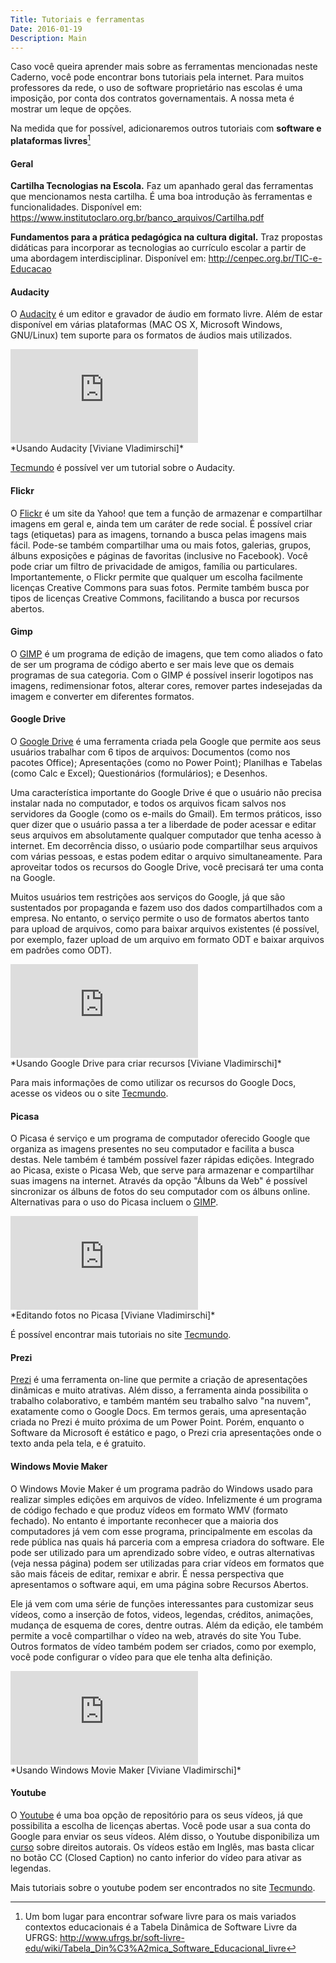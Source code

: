 ```yaml
---
Title: Tutoriais e ferramentas
Date: 2016-01-19
Description: Main
---
```

Caso você queira aprender mais sobre as ferramentas mencionadas neste
Caderno, você pode encontrar bons tutoriais pela internet. Para muitos professores da rede, o uso de software
proprietário nas escolas é uma imposição, por conta dos contratos
governamentais. A nossa meta é mostrar um leque de opções.

Na medida que for possível, adicionaremos outros tutoriais com
**software e plataformas livres**[^1]

#### Geral

**Cartilha Tecnologias na Escola.** Faz um apanhado geral das
ferramentas que mencionamos nesta cartilha. É uma boa introdução às
ferramentas e funcionalidades. Disponível em:
<https://www.institutoclaro.org.br/banco_arquivos/Cartilha.pdf>

**Fundamentos para a prática pedagógica na cultura digital.** Traz
propostas didáticas para incorporar as tecnologias ao currículo escolar
a partir de uma abordagem interdisciplinar. Disponível em:
<http://cenpec.org.br/TIC-e-Educacao>

#### Audacity

O [Audacity](http://audacity.sourceforge.net/?lang=pt) é um editor e
gravador de áudio em formato livre. Além de estar disponível em várias
plataformas (MAC OS X, Microsoft Windows, GNU/Linux) tem suporte para os
formatos de áudios mais utilizados.

<div class="model-box">
<iframe class="model" src="https://www.youtube.com/embed/TTO1ig3edqI" frameborder="0" allowfullscreen></iframe>
</div>
*Usando Audacity [Viviane Vladimirschi]*

[Tecmundo](http://www.tecmundo.com.br/623-como-usar-o-audacity.htm) é
possível ver um tutorial sobre o Audacity.

#### Flickr

O [Flickr](http://www.flickr.com) é um site da Yahoo! que tem a função
de armazenar e compartilhar imagens em geral e, ainda tem um caráter de
rede social. É possível criar tags (etiquetas) para as imagens, tornando
a busca pelas imagens mais fácil. Pode-se também compartilhar uma ou
mais fotos, galerias, grupos, álbuns exposições e páginas de favoritas
(inclusive no Facebook). Você pode criar um filtro de privacidade de
amigos, família ou particulares. Importantemente, o Flickr permite que
qualquer um escolha facilmente licenças Creative Commons para suas
fotos. Permite também busca por tipos de licenças Creative Commons,
facilitando a busca por recursos abertos.

#### Gimp

O [GIMP](http://www.gimp.com.br/) é um programa de edição de imagens,
que tem como aliados o fato de ser um programa de código aberto e ser
mais leve que os demais programas de sua categoria. Com o GIMP é
possível inserir logotipos nas imagens, redimensionar fotos, alterar
cores, remover partes indesejadas da imagem e converter em diferentes
formatos.

#### Google Drive

O [Google Drive](http://www.google.com/google-d-s/intl/pt-PT/tour1.html)
é uma ferramenta criada pela Google que permite aos seus usuários
trabalhar com 6 tipos de arquivos: Documentos (como nos pacotes Office);
Apresentações (como no Power Point); Planilhas e Tabelas (como Calc e
Excel); Questionários (formulários); e Desenhos.

Uma característica importante do Google Drive é que o usuário não
precisa instalar nada no computador, e todos os arquivos ficam salvos
nos servidores da Google (como os e-mails do Gmail). Em termos práticos,
isso quer dizer que o usuário passa a ter a liberdade de poder acessar e
editar seus arquivos em absolutamente qualquer computador que tenha
acesso à internet. Em decorrência disso, o usúario pode compartilhar
seus arquivos com várias pessoas, e estas podem editar o arquivo
simultaneamente. Para aproveitar todos os recursos do Google Drive, você
precisará ter uma conta na Google.

Muitos usuários tem restrições aos serviços do Google, já que são
sustentados por propaganda e fazem uso dos dados compartilhados com a
empresa. No entanto, o serviço permite o uso de formatos abertos tanto
para upload de arquivos, como para baixar arquivos existentes (é
possível, por exemplo, fazer upload de um arquivo em formato ODT e
baixar arquivos em padrões como ODT).

<div class="model-box">
<iframe class="model" src="https://www.youtube.com/embed/rML918gR1Jw" frameborder="0" allowfullscreen></iframe>
</div>
*Usando Google Drive para criar recursos [Viviane Vladimirschi]*

Para mais informações de como utilizar os recursos do Google Docs,
acesse os videos ou o site
[Tecmundo](http://www.tecmundo.com.br/692-aprenda-a-utilizar-o-google-docs.htm).

#### Picasa

O Picasa é serviço e um programa de computador oferecido Google que
organiza as imagens presentes no seu computador e facilita a busca
destas. Nele também é também possível fazer rápidas edições. Integrado
ao Picasa, existe o Picasa Web, que serve para armazenar e compartilhar
suas imagens na internet. Através da opção "Álbuns da Web" é possível
sincronizar os álbuns de fotos do seu computador com os álbuns online.
Alternativas para o uso do Picasa incluem o
[GIMP](http://www.gimpbrasil.org/).

<div class="model-box">
<iframe class="model" src="https://www.youtube.com/embed/Tu-eGO0DWWA" frameborder="0" allowfullscreen></iframe>
</div>
*Editando fotos no Picasa [Viviane Vladimirschi]*

É possível encontrar mais tutoriais no site
[Tecmundo](http://www.tecmundo.com.br/10346-8-coisas-que-voce-nao-sabia-que-o-picasa-poderia-fazer.htm).

#### Prezi

[Prezi](http://www.prezi.com) é uma ferramenta on-line que permite a
criação de apresentações dinâmicas e muito atrativas. Além disso, a
ferramenta ainda possibilita o trabalho colaborativo, e também mantém
seu trabalho salvo "na nuvem", exatamente como o Google Docs. Em termos
gerais, uma apresentação criada no Prezi é muito próxima de um Power
Point. Porém, enquanto o Software da Microsoft é estático e pago, o
Prezi cria apresentações onde o texto anda pela tela, e é gratuito.

#### Windows Movie Maker

O Windows Movie Maker é um programa padrão do Windows usado para
realizar simples edições em arquivos de vídeo. Infelizmente é um
programa de código fechado e que produz vídeos em formato WMV (formato
fechado). No entanto é importante reconhecer que a maioria dos
computadores já vem com esse programa, principalmente em escolas da rede
pública nas quais há parceria com a empresa criadora do software. Ele
pode ser utilizado para um aprendizado sobre vídeo, e outras
alternativas (veja nessa página) podem ser utilizadas para criar vídeos
em formatos que são mais fáceis de editar, remixar e abrir. É nessa
perspectiva que apresentamos o software aqui, em uma página sobre
Recursos Abertos.

Ele já vem com uma série de funções interessantes para customizar seus
vídeos, como a inserção de fotos, videos, legendas, créditos, animações,
mudança de esquema de cores, dentre outras. Além da edição, ele também
permite a você compartilhar o vídeo na web, através do site You Tube.
Outros formatos de vídeo também podem ser criados, como por exemplo,
você pode configurar o vídeo para que ele tenha alta definição.

<div class="model-box">
<iframe class="model" src="https://www.youtube.com/embed/F9J\_7-XsUoid" frameborder="0" allowfullscreen></iframe>
</div>
*Usando Windows Movie Maker [Viviane Vladimirschi]*

#### Youtube

O [Youtube](http://www.youtube.com.br) é uma boa opção de repositório
para os seus vídeos, já que possibilita a escolha de licenças abertas.
Você pode usar a sua conta do Google para enviar os seus vídeos. Além
disso, o Youtube disponibiliza um
[curso](http://www.youtube.com/copyright_school) sobre direitos
autorais. Os vídeos estão em Inglês, mas basta clicar no botão CC
(Closed Caption) no canto inferior do vídeo para ativar as legendas.

Mais tutoriais sobre o youtube podem ser encontrados no site
[Tecmundo](http://www.tecmundo.com.br/9296-novas-ferramentas-do-youtube-permitem-criacao-de-videos.htm).

[^1]: Um bom lugar para encontrar sofware livre para os mais variados contextos educacionais é a Tabela Dinâmica de Software Livre da UFRGS: http://www.ufrgs.br/soft-livre-edu/wiki/Tabela_Din%C3%A2mica_Software_Educacional_livre
